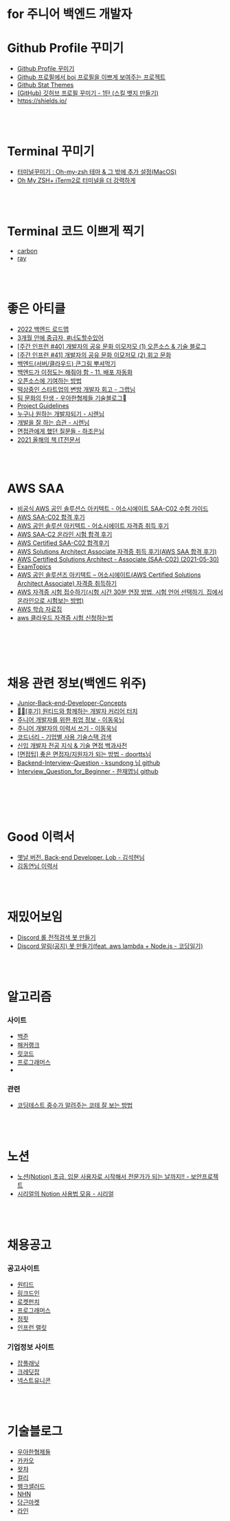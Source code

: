 # for 주니어 백엔드 개발자
> 
# Github Profile 꾸미기
- [Github Profile 꾸미기](https://blog.cowkite.com/blog/2102241544/)
- [Github 프로필에서 boj 프로필을 이쁘게 보여주는 프로젝트](https://github.com/mazassumnida/mazassumnida)
- [Github Stat Themes](https://github.com/anuraghazra/github-readme-stats/blob/master/themes/README.md)
- [(GitHub) 깃허브 프로필 꾸미기 - 1탄 (스킬 뱃지 만들기)](https://eunhee-programming.tistory.com/239)
- https://shields.io/


<br>
<br>

# Terminal 꾸미기
- [터미널꾸미기 : Oh-my-zsh 테마 & 그 밖에 추가 설정(MacOS)](https://velog.io/@hwang-eunji/%ED%84%B0%EB%AF%B8%EB%84%90%EA%BE%B8%EB%AF%B8%EA%B8%B0-Oh-my-zsh-%ED%85%8C%EB%A7%88-%EA%B7%B8-%EB%B0%96%EC%97%90-%EC%B6%94%EA%B0%80-%EC%84%A4%EC%A0%95MacOS)
- [Oh My ZSH+ iTerm2로 터미널을 더 강력하게
](https://medium.com/harrythegreat/oh-my-zsh-iterm2%EB%A1%9C-%ED%84%B0%EB%AF%B8%EB%84%90%EC%9D%84-%EB%8D%94-%EA%B0%95%EB%A0%A5%ED%95%98%EA%B2%8C-a105f2c01bec)

<br>
<br>

# Terminal 코드 이쁘게 찍기
- [carbon](https://carbon.now.sh/?bg=rgba%28171%2C+184%2C+195%2C+1%29&t=cobalt&wt=none&l=clojure&width=680&ds=true&dsyoff=20px&dsblur=68px&wc=true&wa=true&pv=56px&ph=56px&ln=false&fl=1&fm=Hack&fs=14px&lh=133%25&si=false&es=2x&wm=false)
- [ray](https://ray.so/)

<br>
<br>

# 좋은 아티클
- [2022 백엔드 로드맵](https://imsoncod.tistory.com/24)
- [
3개월 안에 중급자, #너도할수있어](https://www.wanted.co.kr/events/22_03_s07_b03)
- [[주간 인프런 #40] 개발자의 공유 문화 이모저모 (1) 오픈소스 & 기술 블로그](https://www.inflearn.com/pages/weekly-inflearn-40-20220125)
- [[주간 인프런 #41] 개발자의 공유 문화 이모저모 (2) 회고 문화](https://www.inflearn.com/pages/weekly-inflearn-41-20220215)
- [백엔드(서버/클라우드) 큰그림 뿌셔먹기](https://www.grabbing.me/69a68655ae9c46efaeae5014b9f9034d#467acb0ae8c34ab183d6e4bdb9204c76)
- [백엔드가 이정도는 해줘야 함 - 11. 배포 자동화](https://planbs.tistory.com/entry/%EB%B0%B1%EC%97%94%EB%93%9C%EA%B0%80-%EC%9D%B4%EC%A0%95%EB%8F%84%EB%8A%94-%ED%95%B4%EC%A4%98%EC%95%BC-%ED%95%A8-11-CI-%EC%84%B8%ED%8C%85)
- [오픈소스에 기여하는 방법](https://opensource.guide/ko/how-to-contribute/)
- [떡상중인 스타트업의 변방 개발자 회고 - 그랩님](https://tansfil.tistory.com/64?category=475679)
- [팀 문화의 탄생 - 우아한형제들 기술블로그](https://techblog.woowahan.com/2677/)
- [Project Guidelines ](https://github.com/elsewhencode/project-guidelines/blob/master/README-ko.md)
- [누구나 원하는 개발자되기 - 시렌님](https://blog.shiren.dev/2020-11-23/)
- [개발을 잘 하는 습관 - 시렌님](https://blog.shiren.dev/2021-05-17/)
- [면접관에게 했던 질문들 - 하조은님](https://hajoeun.blog/questions-what-i-asked-interviewer)
- [2021 올해의 책 IT전문서](http://www.kyobobook.co.kr/eventRenewal/eventViewByPid.laf?eventPid=44023)
<br>
<br>

# AWS SAA 
- [비공식 AWS 공인 솔루션스 아키텍트 - 어소시에이트 SAA-C02 수험 가이드](https://github.com/serithemage/AWSCertifiedSolutionsArchitectUnofficialStudyGuide)
- [AWS SAA-C02 합격 후기](https://wbluke.tistory.com/53)
- [AWS 공인 솔루션 아키텍트 - 어소시에이트 자격증 취득 후기](https://myeongjae.kim/blog/2020/09/20/aws-saa-c02-certification-acquired)
- [AWS SAA-C2 온라인 시험 합격 후기](https://jenakim47.tistory.com/48)
- [AWS Certified SAA-C02 합격후기](https://anggeum.tistory.com/entry/AWS-Certified-SAA-C02Solution-Architect-Associate-%ED%95%A9%EA%B2%A9-%ED%9B%84%EA%B8%B0)
- [AWS Solutions Architect Associate 자격증 취득 후기(AWS SAA 합격 후기)](https://contradicto-lee.tistory.com/85#%EC%--%BC%EB%A-%--%EB%--%--%--%EC%A-%--%EB%B-%--%ED%--%--%EC%--%B-%EC%-A%--%-F)
- [AWS Certified Solutions Architect - Associate (SAA-C02) (2021-05-30)](https://www.bogeun.io/f125f7f0-49d9-407f-ac25-4f38720844ea)
- [ExamTopics](https://www.examtopics.com/exams/amazon/aws-certified-solutions-architect-associate-saa-c02/)
- [AWS 공인 솔루션즈 아키텍트 – 어소시에이트(AWS Certified Solutions Architect Associate) 자격증 취득하기](https://blog.naver.com/PostView.naver?blogId=sehyunfa&logNo=221880333874&categoryNo=96&parentCategoryNo=0&viewDate=&currentPage=1&postListTopCurrentPage=&from=postList&userTopListOpen=true&userTopListCount=10&userTopListManageOpen=false&userTopListCurrentPage=1)
- [AWS 자격증 시험 접수하기(시험 시간 30분 연장 방법, 시험 언어 선택하기, 집에서 온라인으로 시험보는 방법)](https://blog.naver.com/PostView.naver?blogId=sehyunfa&logNo=221870132290&categoryNo=96&parentCategoryNo=0&viewDate=&currentPage=1&postListTopCurrentPage=&from=postList&userTopListOpen=true&userTopListCount=10&userTopListManageOpen=false&userTopListCurrentPage=1)
- [AWS 학습 자료집 ](https://lsmman.tistory.com/38?category=911076)
- [aws 클라우드 자격증 시험 신청하는법](https://tell-mia.tistory.com/32)
<br>
<br>

<br>
<br>

# 채용 관련 정보(백엔드 위주)
- [Junior-Back-end-Developer-Concepts](https://github.com/Lob-dev/Junior-Back-end-Developer-Concepts)
- [👨‍💻[후기] 원티드와 함께하는 개발자 커리어 터치](https://velog.io/@doondoony/%ED%9B%84%EA%B8%B0-%EC%9B%90%ED%8B%B0%EB%93%9C%EC%99%80-%ED%95%A8%EA%BB%98%ED%95%98%EB%8A%94-%EA%B0%9C%EB%B0%9C%EC%9E%90-%EC%BB%A4%EB%A6%AC%EC%96%B4-%ED%84%B0%EC%B9%98)
- [주니어 개발자를 위한 취업 정보 - 이동욱님](https://github.com/jojoldu/junior-recruit-scheduler)
- [주니어 개발자의 이력서 쓰기 - 이동욱님](https://speakerdeck.com/weirdx/99con-junieo-gaebaljayi-iryeogseo-sseugi-idongug)
- [코드너리 - 기업별 사용 기술스택 검색](https://www.codenary.co.kr/company/list?page=2)
- [ 신입 개발자 전공 지식 & 기술 면접 백과사전 ](https://github.com/gyoogle/tech-interview-for-developer)
- [[면접팁] 좋은 면접자/지원자가 되는 방법 - doortts님](https://repo.yona.io/doortts/blog/post/292)
- [Backend-Interview-Question - ksundong
님 github](https://github.com/ksundong/backend-interview-question)
- [Interview_Question_for_Beginner - 한재엽님 github](https://github.com/JaeYeopHan/Interview_Question_for_Beginner)
<br>
<br>

<br>
<br>

# Good 이력서
- [옛날 버전. Back-end Developer. Lob - 김석현님](https://pale-train-11d.notion.site/Back-end-Developer-Lob-8bcd5b8d8ead4a8b9eb233f62cfda2d4)
- [김동연님 이력서](https://profile.dongyeon1201.kr/)

<br>
<br>

# 재밌어보임
- [Discord 롤 전적검색 봇 만들기](https://velog.io/@askme143/%EB%A1%A4-%EC%A0%84%EC%A0%81%EA%B2%80%EC%83%89-%EB%94%94%EC%8A%A4%EC%BD%94%EB%93%9C-%EB%B4%87-%EB%A7%8C%EB%93%A4%EA%B8%B0)
- [Discord 알림(공지) 봇 만들기(feat. aws lambda + Node.js - 코딩일기)](https://daje0601.tistory.com/73)

<br>
<br>

# 알고리즘
 ### 사이트
 - [백준](https://www.acmicpc.net/)
 - [해커랭크](https://www.hackerrank.com/)
 - [릿코드](https://leetcode.com/)
 - [프로그래머스](https://programmers.co.kr/learn/challenges) 
 - 
### 관련
- [코딩테스트 중수가 알려주는 코테 잘 보는 방법](https://gall.dcinside.com/board/view/?id=programming&no=1358794)

<br>
<br>

# 노션
- [노션(Notion) 초급, 입문 사용자로 시작해서 전문가가 되는 날까지!! - 보안프로젝트](https://www.youtube.com/playlist?list=PL1jdJcP6uQtv5YRnm1j50rbLW4TRuBrBh)
- [시리얼의 Notion 사용법 모음 - 시리얼](https://www.youtube.com/playlist?list=PLhK_GHTum--TFQadN0CPF9P1xSLCNwx-s)

<br>
<br>

# 채용공고
### 공고사이트
- [원티드](https://www.wanted.co.kr/jobsfeed)
- [링크드인](https://www.linkedin.com/feed/?trk=homepage-basic_google-one-tap-submit)
- [로켓펀치](https://www.rocketpunch.com/jobs)
- [프로그래머스](https://programmers.co.kr/job)
- [점핏](https://www.jumpit.co.kr/rookie)
- [인프런 랠릿](https://www.inflearn.com/positions?page=1)
  
### 기업정보 사이트
- [잡플래닛](https://www.jobplanet.co.kr/companies/cover)
- [크레딧잡](https://kreditjob.com/)
- [넥스트유니콘](https://www.nextunicorn.kr/finder)

<br>
<br>

# 기술블로그
- [우아한형제들](https://techblog.woowahan.com/)
- [카카오](https://tech.kakao.com/blog/)
- [왓챠](https://medium.com/watcha)
- [컬리](https://helloworld.kurly.com/)
- [뱅크샐러드](https://blog.banksalad.com/)
- [NHN](https://meetup.toast.com/)
- [당근마켓](https://medium.com/daangn)
- [라인](https://engineering.linecorp.com/ko/blog/)